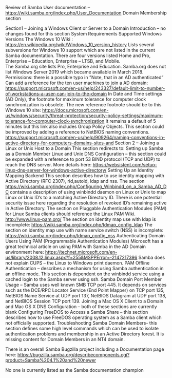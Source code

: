 Review of Samba User documentation – https://wiki.samba.org/index.php/User_Documentation
Domain Membership section

Section1 – Joining a Windows Client or Server to a Domain
	Introduction – no changes found for this section
	System Requirements
	Supported Windows Versions
		The Windows 10 Wiki : https://en.wikipedia.org/wiki/Windows_10_version_history
		Lists several subversions for Windows 10 support which are not listed in the current Samba documentation. 
		There are four versions listed Home and Pro, Enterprise – Education, Enterprise – LTSB, and Mobile.  
		The Samba.org site lists Pro, Enterprise and Education.
		Samba.org does not list Windows Server 2019 which became available in March 2018.
		Permissions: there is a possible typo in ”Note, that in an AD authenticated”
		Can add a reference for the ten user machines to join a AD domain:
			https://support.microsoft.com/en-us/help/243327/default-limit-to-number-of-workstations-a-user-can-join-to-the-domain
		In Date and Time settings (AD Only), the footnote for maximum tolerance for computer clock synchronization is obsolete. 
			The new reference footnote should be to this Windows 10 site:
			https://docs.microsoft.com/en-us/windows/security/threat-protection/security-policy-settings/maximum-tolerance-for-computer-clock-synchronization
			It remains a default of 5 minutes but this link also includes Group Policy Objects.
			This section could be improved by adding a reference to NetBIOS naming conventions.
			https://support.microsoft.com/en-us/help/909264/naming-conventions-in-active-directory-for-computers-domains-sites-and
Section 2 – Joining a Linux or Unix Host to a Domain
	This section redirects to: Setting up Samba as a Domain Member
	Linux and Unix DNS Configuration – this section could be expanded with a reference to port 53 BIND protocol (TCP and UDP) to reach the DNS server.
		More details here: https://websistent.com/setup-linux-dns-server-for-windows-active-directory/
	Setting Up an Identity Mapping Backend
		This section describes how to use identity mapping with Active Directory (RFC 2307), rid,autoid, ldap and nss.
		The section https://wiki.samba.org/index.php/Configuring_Winbindd_on_a_Samba_AD_DC 
		contains a description of using winbindd daemon on Linux or Unix to map Linux or Unix ID’s to a matching Active Directory ID.
	There is one potential security issue here regarding the resolution of revoked ID’s remaining active in Active Directory.
	The section on Pluggable Authentication Modules (PAM) for Linux Samba clients should reference the Linux PAM Wiki. 
		http://www.linux-pam.org/
	The section on identity map use with ldap is incomplete: https://wiki.samba.org/index.php/Idmap_config_ldap
	The section on identity map use with name service switch (NSS) is incomplete: https://wiki.samba.org/index.php/Idmap_config_nss
	Authenticating Domain Users Using PAM (Programmable Authentication Modules)
	Microsoft has a great technical article on using PAM with Samba in the AD Domain environment here: 
		https://technet.microsoft.com/en-us/library/2008.12.linux.aspx?f=255&MSPPError=-2147217396
	Samba does not explain CUPS – the Linux to Windows print daemon.
	PAM Offline Authentication – describes a mechanism for using Samba authentication in an offline mode. 
	This section is dependent on the winbindd service using a cached login to the Samba server using ssh.
	Samba Domain Port Member Usage – Samba uses well known SMB TCP port 445. It depends on services such 
		as the DCE/RPC Locator Service (End Point Mapper) on TCP port 135, NetBIOS Name Service at UDP port 137, 
		NetBIOS Datagram at UDP port 138, and NetBIOS Session TCP port 139.
	Joining a Mac OS X Client to a Domain and Mac OS X DNS Configuration – both of these sections are currently blank 
	Configuring FreeDOS to Access a Samba Share – this section describes how to use FreeDOS operating system as a Samba client which not officially supported.
	Troubleshooting Samba Domain Members- this section defines some high level commands which can be used to isolate authentication problems and membership in an Active Directory forest.  It is missing content for Domain Members in an NT4 domain.
	
There is an overall Samba Bugzilla project including a Documentation page here: 
https://bugzilla.samba.org/describecomponents.cgi?product=Samba%204.1%20and%20newer

No one is currently listed as the Samba documentation champion


